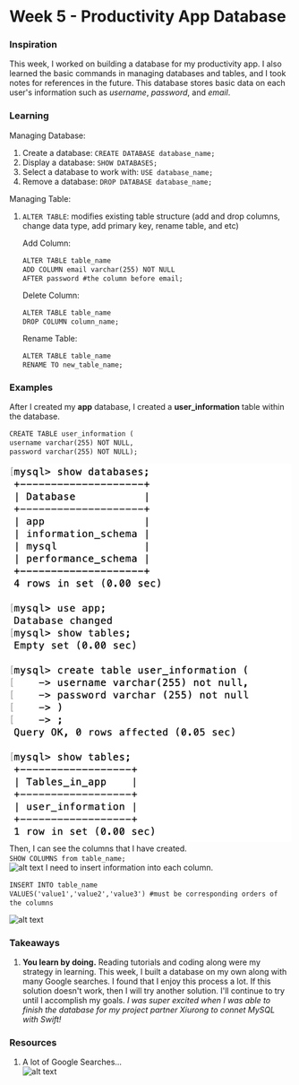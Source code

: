 # Week 5 - Productivity App Database

### Inspiration
This week, I worked on building a database for my productivity app. I also learned the basic commands in managing databases and tables, and I took notes for references in the future. This database stores basic data on each user's information such as _username_, _password_, and _email_. 

### Learning
Managing Database:
1. Create a database: ```CREATE DATABASE database_name;```
2. Display a database: ```SHOW DATABASES;```
3. Select a database to work with: ```USE database_name;```
4. Remove a database: ```DROP DATABASE database_name;```

Managing Table:
1. `ALTER TABLE`: modifies existing table structure (add and drop columns, change data type, add primary key, rename table, and etc)
    
    Add Column:
    ``` 
    ALTER TABLE table_name
    ADD COLUMN email varchar(255) NOT NULL
    AFTER password #the column before email;
    ```
    Delete Column:
    ```
    ALTER TABLE table_name
    DROP COLUMN column_name;
    ```
    Rename Table:
    ```
    ALTER TABLE table_name
    RENAME TO new_table_name;
    ```

### Examples
After I created my __app__ database, I created a __user_information__ table within the database.
```
CREATE TABLE user_information (
username varchar(255) NOT NULL,
password varchar(255) NOT NULL);
```
![alt text](https://github.com/JENNIFERL4209/mysql-independent-study/blob/master/images/DatabaseCommands.png)
Then, I can see the columns that I have created. <br>
```SHOW COLUMNS from table_name;```
<br>
![alt text](https://github.com/JENNIFERL4209/mysql-independent-study/blob/master/images/ShowColumns.png)
I need to insert information into each column. <br>
```
INSERT INTO table_name
VALUES('value1','value2','value3') #must be corresponding orders of the columns
```
![alt text](https://github.com/JENNIFERL4209/mysql-independent-study/blob/master/images/InsertInfo.png)

### Takeaways 
1. __You learn by doing.__ Reading tutorials and coding along were my strategy in learning. This week, I built a database on my own along with many Google searches. I found that I enjoy this process a lot. If this solution doesn't work, then I will try another solution. I'll continue to try until I accomplish my goals. _I was super excited when I was able to finish the database for my project partner Xiurong to connet MySQL with Swift!_

### Resources
1. A lot of Google Searches... <br>
![alt text](https://github.com/JENNIFERL4209/mysql-independent-study/blob/master/images/GoogleSearch.png)
